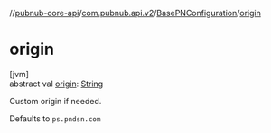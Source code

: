 //[pubnub-core-api](../../../index.md)/[com.pubnub.api.v2](../index.md)/[BasePNConfiguration](index.md)/[origin](origin.md)

# origin

[jvm]\
abstract val [origin](origin.md): [String](https://kotlinlang.org/api/latest/jvm/stdlib/kotlin/-string/index.html)

Custom origin if needed.

Defaults to `ps.pndsn.com`
